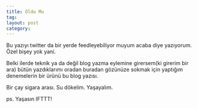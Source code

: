 ```yaml
---
title: Oldu Mu
tag:  
layout: post
category: 
---
```


  Bu yazıyı twitter da bir yerde feedleyebiliyor muyum acaba diye yazıyorum.
  Özel bişey yok yani.

  Belki ilerde teknik ya da değil blog yazma eylemine girersem(ki girerim bir
  ara) bütün yazdıklarımı oradan buradan gözünüze sokmak için yaptığım
  denemelerin bir ürünü bu blog yazısı.

  Bir çay sigara arası. Su dökelim. Yaşayalım.

  ps. Yaşasın IFTTT!
